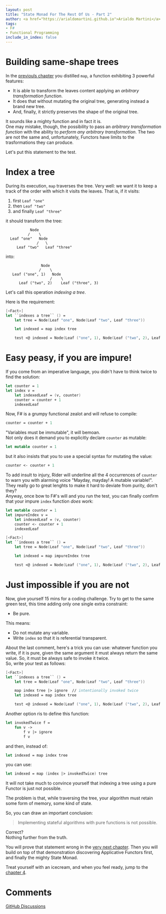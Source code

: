 ```yaml
---
layout: post
title: "State Monad For The Rest Of Us - Part 2"
author: <a href="https://arialdomartini.github.io">Arialdo Martini</a>
tags:
- F#
- Functional Programming
include_in_index: false
---
```

# Building same-shape trees
In the [previouls chapter](state-monad-for-the-rest-of-us-2) you
distilled `map`, a function exhibiting 3 powerful features:

* It is able to transform the leaves content applying an *arbitrary
  transformation function*.
* It does that without mutating the original tree, generating instead
  a brand new tree.
* And, finally, it strictly preserves the shape of the original tree.


It sounds like a mighty function and in fact it is.  
One may mistake, though, the possibility to pass an *arbitrary
transformation function* with the ability to *perform any arbitrary
transformation*. The two are not the same and, unfortunately, Functors
have limits to the trasformations they can produce.

Let's put this statement to the test.

# Index a tree
During its execution, `map` traverses the tree. Very well: we want it
to keep a track of the order with which it visits the leaves. That
is, if it visits:

1. first `Leaf "one"`
2. then `Leaf "two"`
3. and finally `Leaf "three"`

it should transform the tree:

```
           Node
          /    \
  Leaf "one"   Node
              /   \
     Leaf "two"   Leaf "three"
```

into:

```
                Node
               /    \
   Leaf ("one", 1)   Node
                    /    \
      Leaf ("two", 2)    Leaf ("three", 3)
```

Let's call this operation *indexing a tree*.

Here is the requirement:

```fsharp
[<Fact>]
let ``indexes a tree`` () =
    let tree = Node(Leaf "one", Node(Leaf "two", Leaf "three"))

    let indexed = map index tree

    test <@ indexed = Node(Leaf ("one", 1), Node(Leaf ("two", 2), Leaf ("three", 3))) @>
```

# Easy peasy, if you are impure!
If you come from an imperative language, you didn't have to think
twice to find the solution:

```fsharp
let counter = 1
let index v =
    let indexedLeaf = (v, counter)
    counter = counter + 1
    indexedLeaf
```

Now, F# is a grumpy functional zealot and will refuse to compile:

```fsharp
counter = counter + 1
```

"Variables must be immutable", it will bemoan.  
Not only does it demand you to explicitly declare `counter` as
mutable:

```fsharp
let mutable counter = 1
```

but it also insists that you to use a special syntax for mutating the
value:

```fsharp
counter <- counter + 1
```

To add insult to injury, Rider will underline all the 4 occurrences of
`counter` to warn you with alarming voice "Mayday, mayday! A mutable
variable!". They really go to great lenghts to make it hard to deviate
from purity, don't they?  
Anyway, once bow to F#'s will and you run the test, you can finally
confirm that your impure `index` function *does* work:


```fsharp
let mutable counter = 1
let impureIndex v =
    let indexedLeaf = (v, counter)
    counter <- counter + 1
    indexedLeaf

[<Fact>]
let ``indexes a tree`` () =
    let tree = Node(Leaf "one", Node(Leaf "two", Leaf "three"))

    let indexed = map impureIndex tree

    test <@ indexed = Node(Leaf ("one", 1), Node(Leaf ("two", 2), Leaf ("three", 3))) @>
```

# Just impossible if you are not
Now, give yourself 15 mins for a coding challenge. Try to get to the
same green test, this time adding only one single extra constraint:

* Be pure.

This means:

* Do not mutate any variable.
* Write `index` so that it is referential transparent.

About the last comment, here's a trick you can use: whatever function
you write, if it is pure, given the same argument it must always return
the same value. So, it must be always safe to invoke it twice.  
So, write your test as follows:

```fsharp
[<Fact>]
let ``indexes a tree`` () =
    let tree = Node(Leaf "one", Node(Leaf "two", Leaf "three"))

    map index tree |> ignore  // intentionally invoked twice
    let indexed = map index tree

    test <@ indexed = Node(Leaf ("one", 1), Node(Leaf ("two", 2), Leaf ("three", 3))) @>
```

Another option ris to define this function:
  
```fsharp
let invokedTwice f =
    fun v ->
        f v |> ignore
        f v
```

and then, instead of:

```fsharp
let indexed = map index tree
```

you can use:

```fsharp
let indexed = map (index |> invokedTwice) tree
```

It will not take much to convince yourself that indexing a tree using
a pure Functor is just not possible.

The problem is that, while traversing the tree, your algorithm must
retain some form of memory, some kind of state.

So, you can draw an important conclusion:

> Implementing stateful algorithms with pure functions
> is not possible.

Correct?  
Nothing further from the truth.

You will prove that statement wrong in the [very next chapter](state-monad-for-the-rest-of-us-4). Then you will build on top of that demonstration discovering Applicative Functors first, and finally the mighty State Monad.

Treat yourself with an icecream, and when you feel ready, jump to the [chapter 4](state-monad-for-the-rest-of-us-4).


# Comments
[GitHub Discussions](https://github.com/arialdomartini/arialdomartini.github.io/discussions/30)
